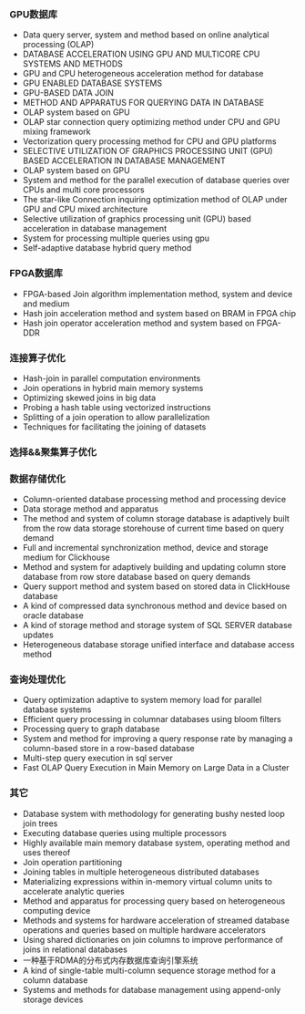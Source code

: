 ### GPU数据库

+ Data query server, system and method based on online analytical processing (OLAP)
+ DATABASE ACCELERATION USING GPU AND MULTICORE CPU SYSTEMS AND METHODS
+ GPU and CPU heterogeneous acceleration method for database
+ GPU ENABLED DATABASE SYSTEMS
+ GPU-BASED DATA JOIN
+ METHOD AND APPARATUS FOR QUERYING DATA IN DATABASE
+ OLAP system based on GPU
+ OLAP star connection query optimizing method under CPU and GPU mixing framework
+ Vectorization query processing method for CPU and GPU platforms
+ SELECTIVE UTILIZATION OF GRAPHICS PROCESSING UNIT (GPU) BASED ACCELERATION IN DATABASE MANAGEMENT
+ OLAP system based on GPU
+ System and method for the parallel execution of database queries over CPUs and multi core processors
+ The star-like Connection inquiring optimization method of OLAP under GPU and CPU mixed architecture
+ Selective utilization of graphics processing unit (GPU) based acceleration in database management
+ System for processing multiple queries using gpu
+ Self-adaptive database hybrid query method

### FPGA数据库

+ FPGA-based Join algorithm implementation method, system and device and medium
+ Hash join acceleration method and system based on BRAM in FPGA chip
+ Hash join operator acceleration method and system based on FPGA-DDR

### 连接算子优化

+ Hash-join in parallel computation environments
+ Join operations in hybrid main memory systems
+ Optimizing skewed joins in big data
+ Probing a hash table using vectorized instructions
+ Splitting of a join operation to allow parallelization
+ Techniques for facilitating the joining of datasets


### 选择&&聚集算子优化


### 数据存储优化

+ Column-oriented database processing method and processing device
+ Data storage method and apparatus
+ The method and system of column storage database is adaptively built from the row data storage storehouse of current time based on query demand
+ Full and incremental synchronization method, device and storage medium for Clickhouse
+ Method and system for adaptively building and updating column store database from row store database based on query demands
+ Query support method and system based on stored data in ClickHouse database
+ A kind of compressed data synchronous method and device based on oracle database
+ A kind of storage method and storage system of SQL SERVER database updates 
+ Heterogeneous database storage unified interface and database access method 

### 查询处理优化

+ Query optimization adaptive to system memory load for parallel database systems
+ Efficient query processing in columnar databases using bloom filters
+ Processing query to graph database
+ System and method for improving a query response rate by managing a column-based store in a row-based database
+ Multi-step query execution in sql server
+ Fast OLAP Query Execution in Main Memory on Large Data in a Cluster




### 其它

+ Database system with methodology for generating bushy nested loop join trees
+ Executing database queries using multiple processors
+ Highly available main memory database system, operating method and uses thereof
+ Join operation partitioning
+ Joining tables in multiple heterogeneous distributed databases
+ Materializing expressions within in-memory virtual column units to accelerate analytic queries
+ Method and apparatus for processing query based on heterogeneous computing device
+ Methods and systems for hardware acceleration of streamed database operations and queries based on multiple hardware accelerators
+ Using shared dictionaries on join columns to improve performance of joins in relational databases
+ 一种基于RDMA的分布式内存数据库查询引擎系统
+ A kind of single-table multi-column sequence storage method for a column database
+ Systems and methods for database management using append-only storage devices
